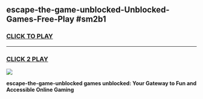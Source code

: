 
## escape-the-game-unblocked-Unblocked-Games-Free-Play #sm2b1
<h3>
<a href="https://us.freeplayer.one?title=escape-the-game-unblocked&ref=9M">CLICK TO PLAY</a></h3>
<hr>

<h3>
<a href="https://us.freeplayer.one?title=escape-the-game-unblocked&ref=9M">CLICK 2 PLAY</a>
  
</h3>

<a href="https://us.freeplayer.one?title=escape-the-game-unblocked&ref=9M"><img src="https://clearcache.store/games.png"></a>


**escape-the-game-unblocked games unblocked: Your Gateway to Fun and Accessible Online Gaming**
